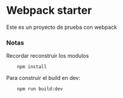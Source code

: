 # Webpack starter

Este es un proyecto de prueba con webpack

### Notas

Recordar reconstruir los modulos

```
    npm install
```

Para construir el build en dev:
```
    npm run build:dev
```